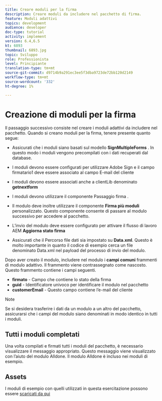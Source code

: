 ```yaml
---
title: Creare moduli per la firma
description: Creare moduli da includere nel pacchetto di firma.
feature: Moduli adattivi
topics: development
audience: developer
doc-type: tutorial
activity: implement
version: 6.4,6.5
kt: 6893
thumbnail: 6893.jpg
topic: Sviluppo
role: Professionista
level: Principiante
translation-type: tm+mt
source-git-commit: d9714b9a291ec3ee5f3dba9723de72bb120d2149
workflow-type: tm+mt
source-wordcount: '332'
ht-degree: 1%

---
```



# Creazione di moduli per la firma

Il passaggio successivo consiste nel creare i moduli adattivi da includere nel pacchetto. Quando si creano moduli per la firma, tenere presente quanto segue:

* Assicurati che i moduli siano basati sul modello **SignMultipleForms** . In questo modo i moduli vengono precompilati con i dati recuperati dal database.

* I moduli devono essere configurati per utilizzare Adobe Sign e il campo firmatario1 deve essere associato al campo E-mail del cliente
* I moduli devono essere associati anche a clientLib denominato **getnextform**
* I moduli devono utilizzare il componente Passaggio firma .
* Il modulo deve inoltre utilizzare il componente **Firma più moduli** personalizzato. Questo componente consente di passare al modulo successivo per accedere al pacchetto.
* L’invio del modulo deve essere configurato per attivare il flusso di lavoro AEM **Aggiorna stato firma**
* Assicurati che il Percorso file dati sia impostato su **Data.xml**. Questo è molto importante in quanto il codice di esempio cerca un file denominato Data.xml nel payload del processo di invio del modulo.

Dopo aver creato il modulo, includere nel modulo i **campi comuni** frammenti di modulo adattivo. Il frammento viene contrassegnato come nascosto. Questo frammento contiene i campi seguenti.

* **firmato**  - Campo che contiene lo stato della firma
* **guid**  - Identificatore univoco per identificare il modulo nel pacchetto
* **customerEmail**  - Questo campo contiene l’e-mail del cliente



>[!NOTE]
>Se si desidera trasferire i dati da un modulo a un altro del pacchetto, assicurarsi che i campi del modulo siano denominati in modo identico in tutti i moduli.

## Tutti i moduli completati

Una volta compilati e firmati tutti i moduli del pacchetto, è necessario visualizzare il messaggio appropriato. Questo messaggio viene visualizzato con l’aiuto del modulo Alldone. Il modulo Alldone è incluso nei moduli di esempio.

## Assets

I moduli di esempio con quelli utilizzati in questa esercitazione possono essere [scaricati da qui](assets/forms-for-signing.zip)
